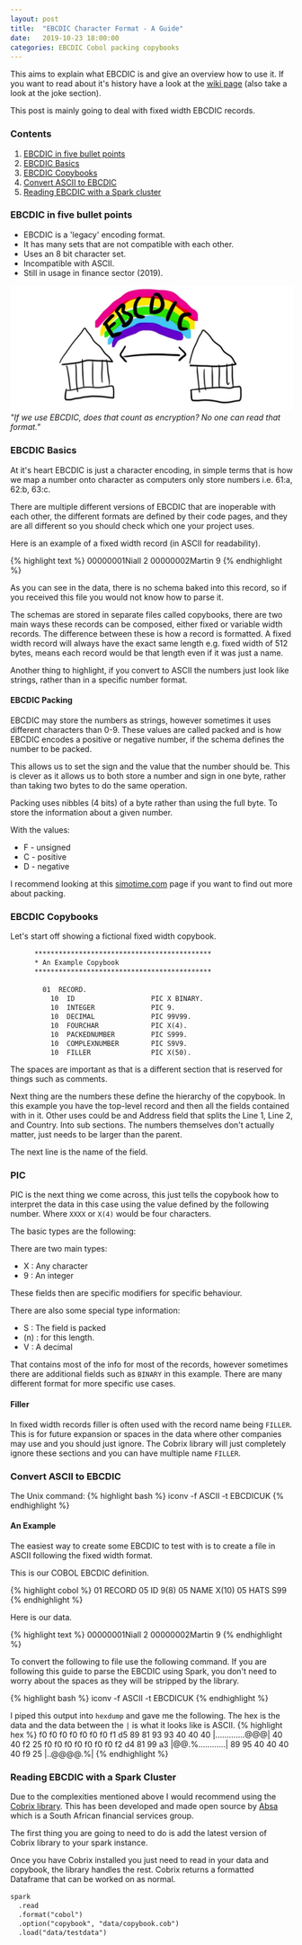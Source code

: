 ```yaml
---
layout: post
title:  "EBCDIC Character Format - A Guide"
date:   2019-10-23 18:00:00
categories: EBCDIC Cobol packing copybooks
---
```


This aims to explain what EBCDIC is and give an overview how to use it. If you want to read about it's history have a look at the [wiki page][wikipage] (also take a look at the joke section).

This post is mainly going to deal with fixed width EBCDIC records.

### Contents
1. [EBCDIC in five bullet points](#ebcdic-in-five-bullet-points)
2. [EBCDIC Basics](#ebcdic-basics)
3. [EBCDIC Copybooks](#ebcdic-copybooks)
3. [Convert ASCII to EBCDIC](#convert-ascii-to-ebcdic)
4. [Reading EBCDIC with a Spark cluster](#reading-ebcdic-with-a-spark-cluster)

### EBCDIC in five bullet points

* EBCDIC is a 'legacy' encoding format. 
* It has many sets that are not compatible with each other.
* Uses an 8 bit character set.
* Incompatible with ASCII.
* Still in usage in finance sector (2019).

![](/assets/images/ebcdicusage.jpg)
*"If we use EBCDIC, does that count as encryption? No one can read that format."*

### EBCDIC Basics

At it's heart EBCDIC is just a character encoding, in simple terms that is how we map a number onto character as computers only store numbers i.e. 61:a, 62:b, 63:c.

There are multiple different versions of EBCDIC that are inoperable with each other, the different formats are defined by their code pages, and they are all different so you should check which one your project uses.

Here is an example of a fixed width record (in ASCII for readability).

{% highlight text %}
00000001Niall     2
00000002Martin    9
{% endhighlight %}

As you can see in the data, there is no schema baked into this record, so if you received this file you would not know how to parse it. 

The schemas are stored in separate files called copybooks, there are two main ways these records can be composed, either fixed or variable width records. The difference between these is how a record is formatted. A fixed width record will always have the exact same length e.g. fixed width of 512 bytes, means each record would be that length even if it was just a name. 

Another thing to highlight, if you convert to ASCII the numbers just look like strings, rather than in a specific number format.

#### EBCDIC Packing

EBCDIC may store the numbers as strings, however sometimes it uses different characters than 0-9. These values are called packed and is how EBCDIC encodes a positive or negative number, if the schema defines the number to be packed. 

This allows us to set the sign and the value that the number should be. This is clever as it allows us to both store a number and sign in one byte, rather than taking two bytes to do the same operation.

Packing uses nibbles (4 bits) of a byte rather than using the full byte. To store the information about a given number. 

With the values:
  * F - unsigned
  * C - positive
  * D - negative

I recommend looking at this [simotime.com][simotime] page if you want to find out more about packing.

### EBCDIC Copybooks

Let's start off showing a fictional fixed width copybook.

```
      ********************************************
      * An Example Copybook
      ********************************************

        01  RECORD.
          10  ID                   PIC X BINARY.
          10  INTEGER              PIC 9.
          10  DECIMAL              PIC 99V99.
          10  FOURCHAR             PIC X(4).
          10  PACKEDNUMBER         PIC S999.
          10  COMPLEXNUMBER        PIC S9V9.
          10  FILLER               PIC X(50).
```

The spaces are important as that is a different section that is reserved for things such as comments.

Next thing are the numbers these define the hierarchy of the copybook. In this example you have the top-level record and then all the fields contained with in it. Other uses could be and Address field that splits the Line 1, Line 2, and Country. Into sub sections. The numbers themselves don't actually matter, just needs to be larger than the parent.

The next line is the name of the field.

### PIC

PIC is the next thing we come across, this just tells the copybook how to interpret the data in this case using the value defined by the following number. Where `XXXX` or `X(4)` would be four characters.

The basic types are the following:

There are two main types:
* X : Any character
* 9 : An integer

These fields then are specific modifiers for specific behaviour.

There are also some special type information:
* S : The field is packed
* (n) : for this length.
* V : A decimal

That contains most of the info for most of the records, however sometimes there are additional fields such as `BINARY` in this example. There are many different format for more specific use cases.

#### Filler

In fixed width records filler is often used with the record name being `FILLER`. This is for future expansion or spaces in the data where other companies may use and you should just ignore. The Cobrix library will just completely ignore these sections and you can have multiple name `FILLER`.

### Convert ASCII to EBCDIC

The Unix command:
{% highlight bash %}
iconv -f ASCII -t EBCDICUK <filename>
{% endhighlight %}

#### An Example

The easiest way to create some EBCDIC to test with is to create a file in ASCII following the fixed width format.

This is our COBOL EBCDIC definition.

{% highlight cobol %}
  01 RECORD
    05 ID   9(8)
    05 NAME X(10)
    05 HATS S99
{% endhighlight %}

Here is our data.

{% highlight text %}
00000001Niall     2
00000002Martin    9
{% endhighlight %}

To convert the following to file use the following command. If you are following this guide to parse the EBCDIC using Spark, you don't need to worry about the spaces as they will be stripped by the library.

{% highlight bash %}
iconv -f ASCII -t EBCDICUK <filename>
{% endhighlight %}

I piped this output into `hexdump` and gave me the following. The hex is the data and the data between the `|` is what it looks like is ASCII.
{% highlight hex %}
f0 f0 f0 f0 f0 f0 f0 f1  d5 89 81 93 93 40 40 40  |.............@@@|
40 40 f2 25 f0 f0 f0 f0  f0 f0 f0 f2 d4 81 99 a3  |@@.%............|
89 95 40 40 40 40 f9 25                           |..@@@@.%|
{% endhighlight %}

### Reading EBCDIC with a Spark Cluster

Due to the complexities mentioned above I would recommend using the [Cobrix library][cobrix]. This has been developed and made open source by [Absa][absa] which is a South African financial services group.

The first thing you are going to need to do is add the latest version of Cobrix library to your spark instance.

Once you have Cobrix installed you just need to read in your data and copybook, the library handles the rest. Cobrix returns a formatted Dataframe that can be worked on as normal.

```
spark
  .read
  .format("cobol")
  .option("copybook", "data/copybook.cob")
  .load("data/testdata")
```



[wikipage]: https://en.wikipedia.org/wiki/EBCDIC
[cobrix]: https://github.com/AbsaOSS/cobrix
[absa]: https://www.absa.co.za/
[simotime]: http://simotime.com/datapk01.htm
